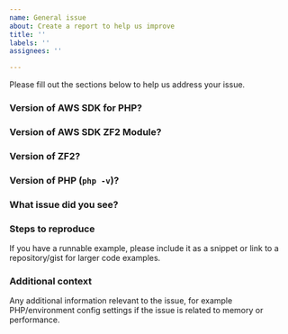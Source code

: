 ```yaml
---
name: General issue
about: Create a report to help us improve
title: ''
labels: ''
assignees: ''

---
```


Please fill out the sections below to help us address your issue.

### Version of AWS SDK for PHP?


### Version of AWS SDK ZF2 Module?


### Version of ZF2?


### Version of PHP (`php -v`)?


### What issue did you see?


### Steps to reproduce
If you have a runnable example, please include it as a snippet or link to a repository/gist for larger code examples.

### Additional context
Any additional information relevant to the issue, for example PHP/environment config settings if the issue is related to memory or performance.

